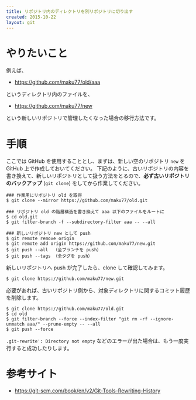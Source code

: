 ```yaml
---
title: リポジトリ内のディレクトリを別リポジトリに切り出す
created: 2015-10-22
layout: git
---
```


やりたいこと
====

例えば、

* https://github.com/maku77/old/aaa

というディレクトリ内のファイルを、

* https://github.com/maku77/new

という新しいリポジトリで管理したくなった場合の移行方法です。

手順
====

ここでは GitHub を使用することとし、まずは、新しい空のリポジトリ `new` を GitHub 上で作成しておいてください。
下記のように、古いリポジトリの内容を書き換えて、新しいリポジトリとして扱う方法をとるので、**必ず古いリポジトリのバックアップ** (`git clone`) をしてから作業してください。

```
### 作業用にリポジトリ old を取得
$ git clone --mirror https://github.com/maku77/old.git

### リポジトリ old の階層構造を書き換えて aaa 以下のファイルをルートに
$ cd old.git
$ git filter-branch -f --subdirectory-filter aaa -- --all

### 新しいリポジトリ new として push
$ git remote remove origin
$ git remote add origin https://github.com/maku77/new.git
$ git push --all  （全ブランチを push）
$ git push --tags （全タグを push）
```

新しいリポジトリへ push が完了したら、clone して確認してみます。

```
$ git clone https://github.com/maku77/new.git
```

必要があれば、古いリポジトリ側から、対象ディレクトリに関するコミット履歴を削除します。

```
$ git clone https://github.com/maku77/old.git
$ cd old
$ git filter-branch --force --index-filter "git rm -rf --ignore-unmatch aaa/" --prune-empty -- --all
$ git push --force
```

`.git-rewrite': Directory not empty` などのエラーが出た場合は、もう一度実行すると成功したりします。


参考サイト
====
* https://git-scm.com/book/en/v2/Git-Tools-Rewriting-History

